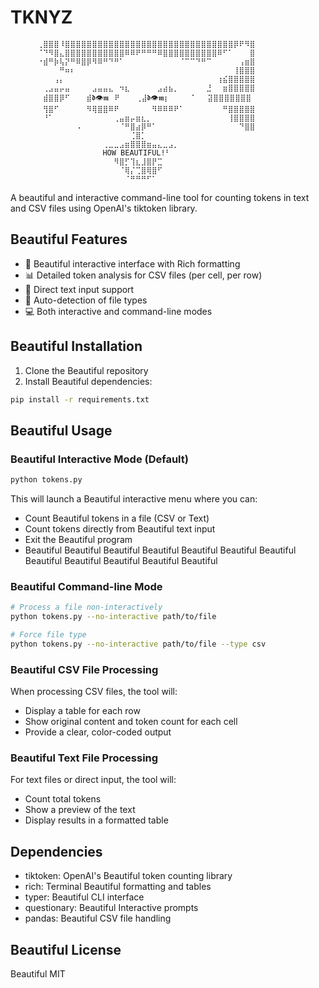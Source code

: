 # TKNYZ

          ⢀⣿⣿⣿⠸⣿⣿⣿⣿⣿⣿⣿⣿⣿⣿⣿⣿⣿⣿⣿⣿⣿⣿⣿⣿⣿⣿⣿⣿⣿⣿⣿⣿⣿⣿⣿⡿⠟⠻⣿
          ⠈⠙⠻⣿⣄⣿⣿⣿⣿⣿⣿⣿⣿⣿⣿⣿⠿⠿⠟⠛⠛⠛⠿⣿⣿⣿⣿⣿⣿⣿⣿⣿⣿⠿⠋⠁⠀⠀⠀⣿
          ⠐⣾⠛⡷⢧⡝⠛⠿⣿⡿⠻⠿⠛⠙⠛⠁⠀⠀⠀⠀⠀⠀⠀⠀⠀⠀⠈⠉⠉⠙⠛⠉⠀⠀⠀⠀⠀⢠⣶⣿
          ⠀⠀⠀⠀⠛⠶⠆⠀⠀⠀⠀⠀⠀⠀⠀⠀⠀⠀⠀⠀⠀⠀⠀⠀⠀⠀⠀⠀⠀⠀⠀⠀⠀⠀⠀⠀⢸⣿⣿⣿
          ⠀⠀⠀⢠⡄⠀⠀⠀⠀⠀⠀⠀⠀⠀⠀⠀⠀⠀⠀⠀⠀⠀⠀⠀⠀⠀⠀⠀⠀⠀⠀⠀⠀⢰⣮⣿⣿⣿⣿⣿
          ⠀⢀⣠⣤⡤⣤⠀⠀⠀⠀⣠⣤⣤⣄⠀⠲⣆⠀⠀⠀⠀⠀⣠⣴⣦⡀⠀⠀⠀⠀⠀⣘⠀⠀⣶⣿⣿⣿⣿⣿
          ⠀⣾⣿⣿⡿⠋⠀⠀⠀⣾𝖉👁️𝖒⠀⠟⠀⠀⠀⢀⣼𝖉👁️𝖒⡆⠀⠀⠀⠀⠁⠀⠀⣽⣿⣿⣿⣿⣿⣿⣿
          ⠀⢻⣿⠋⠀⠀⠀⠀⠀⠻⢿⣿⣿⠿⠟⠀⠀⠀⠀⠀⠀⠻⠿⠿⠿⠟⠁⠀⠀⠀⠀⠀⠀⠀⠛⣿⣿⣿⣿⣿
          ⠀⠘⠁⠀⠀⠀⠀⠀⠀⠀⠀⠀⠀⠀⢀⣤⣶⡤⣶⣆⡀⠀⠀⠀⠀⠀⠀⠀⠀⠀⠀⠀⠀⠀⠀⢸⣿⣿⣿⣿
          ⠀⠀⠀⠀⠀⠀⠀⠠⠀⠀⠀⠀⠀⠀⠀⠈⠛⣿⣴⡿⠛⠁⠀⠀⠀⠀⠀⠀⠀⠀⠀⠀⠀⠀⠀⠀⠀⠙⣿⣿
          ⠀⠀⠀⠀⠀⠀⠀⠀⠀⠀⠀⠀⠀⠀⠀⠀⠀⢈⣿⡁⠀⠀⠀⠀⠀⠀⠀⠀⠀⠀⠀⠀⠀⠀⠀⠀⠀⠀⠀⠀
          ⠀⠀⠀⠀⠀⠀⠀⠀⠀⠀⠀⠀⢀⣀⣀⣠⣶⣿⣿⣿⣶⣤⣄⣀⣠⡀⠀⠀⠀⠀⠀⠀⠀⠀⠀⠀⠀⠀⠀⠀
          ⠀⠀⠀⠀⠀⠀⠀⠀⠀⠀⠀⠀HOW BEAUTIFUL!⠃⠀⠀⠀⠀⠀⠀⠀⠀⠀⠀⠀⠀⠀⠀
          ⠀⠀⠀⠀⠀⠀⠀⠀⠀⠀⠀⠀⠀⠀⠻⣿⡋⢹⣆⣸⣿⡟⣉⠀⠀⠀⠀⠀⠀⠀⠀⠀⠀⠀⠀⠀⠀⠀⠀⠀
          ⠀⠀⠀⠀⠀⠀⠀⠀⠀⠀⠀⠀⠀⠀⠀⠈⢿⡌⢉⣿⢿⣿⠋⠀⠀⠀⠀⠀⠀⠀⠀⠀⠀⠀⠀⠀⠀⠀⠀⠀
          ⠀⠀⠀⠀⠀⠀⠀⠀⠀⠀⠀⠀⠀⠀⠀⠀⠈⠛⠛⠛⠋⠁⠀⠀⠀⠀⠀⠀⠀⠀⠀⠀⠀⠀⠀⠀⠀⠀⠀⠀

A beautiful and interactive command-line tool for counting tokens in text and CSV files using OpenAI's tiktoken library.

## Beautiful Features

- 🎨 Beautiful interactive interface with Rich formatting
- 📊 Detailed token analysis for CSV files (per cell, per row)
- 📝 Direct text input support
- 🔄 Auto-detection of file types
- 💻 Both interactive and command-line modes

## Beautiful Installation

1. Clone the Beautiful repository
2. Install Beautiful dependencies:
```bash
pip install -r requirements.txt
```

## Beautiful Usage

### Beautiful Interactive Mode (Default)
```bash
python tokens.py
```

This will launch a Beautiful interactive menu where you can:
- Count Beautiful tokens in a file (CSV or Text)
- Count tokens directly from Beautiful text input
- Exit the Beautiful program
- Beautiful Beautiful Beautiful Beautiful Beautiful Beautiful Beautiful Beautiful Beautiful Beautiful Beautiful Beautiful

### Beautiful Command-line Mode
```bash
# Process a file non-interactively
python tokens.py --no-interactive path/to/file

# Force file type
python tokens.py --no-interactive path/to/file --type csv
```

### Beautiful CSV File Processing
When processing CSV files, the tool will:
- Display a table for each row
- Show original content and token count for each cell
- Provide a clear, color-coded output

### Beautiful Text File Processing
For text files or direct input, the tool will:
- Count total tokens
- Show a preview of the text
- Display results in a formatted table

## Dependencies

- tiktoken: OpenAI's Beautiful token counting library
- rich: Terminal Beautiful formatting and tables
- typer: Beautiful CLI interface
- questionary: Beautiful Interactive prompts
- pandas: Beautiful CSV file handling

## Beautiful License

Beautiful MIT
